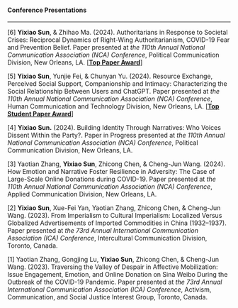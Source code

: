 #### **Conference Presentations**

---

[6] **Yixiao Sun**, & Zhihao Ma. (2024). Authoritarians in Response to Societal Crises: Reciprocal Dynamics of Right-Wing Authoritarianism, COVID-19 Fear and Prevention Belief. Paper presented at _the 110th Annual National Communication Association (NCA) Conference_, Political Communication Division, New Orleans, LA. [[**Top Paper Award**](/assets/awards/nca24_pld.jpg)]

[5] **Yixiao Sun**, Yunjie Fei, & Chunyan Yu. (2024). Resource Exchange, Perceived Social Support, Companionship and Intimacy: Characterizing the Social Relationship Between Users and ChatGPT. Paper presented at _the 110th Annual National Communication Association (NCA) Conference_, Human Communication and Technology Division, New Orleans, LA. [[**Top Student Paper Award**](/assets/awards/nca24_hctd.jpg)]

[4] **Yixiao Sun.** (2024). Building Identity Through Narratives: Who Voices Dissent Within the Party?. Paper in Progress presented at _the 110th Annual National Communication Association (NCA) Conference_, Political Communication Division, New Orleans, LA.

[3] Yaotian Zhang, **Yixiao Sun**, Zhicong Chen, & Cheng-Jun Wang. (2024). How Emotion and Narrative Foster Resilience in Adversity: The Case of Large-Scale Online Donations during COVID-19. Paper presented at _the 110th Annual National Communication Association (NCA) Conference_, Applied Communication Division, New Orleans, LA.
    
[2] **Yixiao Sun**, Xue-Fei Yan, Yaotian Zhang, Zhicong Chen, & Cheng-Jun Wang. (2023). From Imperialism to Cultural Imperialism: Localized Versus Globalized Advertisements of Imported Commodities in China (1932–1937). Paper presented at _the 73rd Annual International Communication Association (ICA) Conference_, Intercultural Communication Division, Toronto, Canada.

[1] Yaotian Zhang, Gongjing Lu, **Yixiao Sun**, Zhicong Chen, & Cheng-Jun Wang. (2023). Traversing the Valley of Despair in Affective Mobilization: Issue Engagement, Emotion, and Online Donation on Sina Weibo During the Outbreak of the COVID-19 Pandemic. Paper presented at _the 73rd Annual International Communication Association (ICA) Conference_, Activism, Communication, and Social Justice Interest Group, Toronto, Canada.
